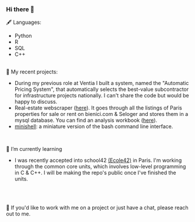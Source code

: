 ### Hi there 👋

🖋 Languages:
- Python 
- R
- SQL
- C++
<br/><br/>

💼 My recent projects:
  - During my previous role at Ventia I built a system, named the "Automatic Pricing System", that automatically selects the best-value subcontractor for infrastructure projects nationally. I can't share the code but would be happy to discuss.
  - Real-estate webscraper ([here](https://github.com/BenjaminHThomas/Paris-RE-Scraper)). It goes through all the listings of Paris properties for sale or rent on bienici.com & Seloger and stores them in a mysql database. You can find an analysis workbook ([here](https://github.com/BenjaminHThomas/paris-re-analysis/blob/main/exploration_1.ipynb)).
  - [minishell](https://github.com/BenjaminHThomas/minishell): a miniature version of the bash command line interface. 

<br/>

🌱 I’m currently learning
  - I was recently accepted into school42 [(Ecole42)](https://42.fr/en/homepage/) in Paris. I'm working through the common core units, which involves low-level programming in C & C++. I will be making the repo's public once I've finished the units.

<br/><br/>

💬 If you'd like to work with me on a project or just have a chat, please reach out to me.

<!--
**BenjaminHThomas/BenjaminHThomas** is a ✨ _special_ ✨ repository because its `README.md` (this file) appears on your GitHub profile.

Here are some ideas to get you started:

- 🔭 I’m currently working on ...
- 🌱 I’m currently learning ...
- 👯 I’m looking to collaborate on ...
- 🤔 I’m looking for help with ...
- 💬 Ask me about ...
- 📫 How to reach me: ...
- 😄 Pronouns: ...
- ⚡ Fun fact: ...
-->

